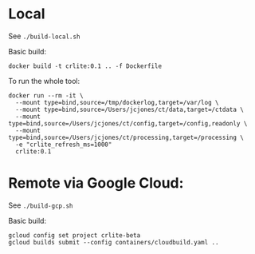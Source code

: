 # Local

See `./build-local.sh`

Basic build:
```
docker build -t crlite:0.1 .. -f Dockerfile
```

To run the whole tool:

```
docker run --rm -it \
  --mount type=bind,source=/tmp/dockerlog,target=/var/log \
  --mount type=bind,source=/Users/jcjones/ct/data,target=/ctdata \
  --mount type=bind,source=/Users/jcjones/ct/config,target=/config,readonly \
  --mount type=bind,source=/Users/jcjones/ct/processing,target=/processing \
  -e "crlite_refresh_ms=1000"
  crlite:0.1
```


# Remote via Google Cloud:

See `./build-gcp.sh`

Basic build:

```
gcloud config set project crlite-beta
gcloud builds submit --config containers/cloudbuild.yaml ..
```
